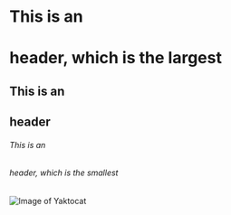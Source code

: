 # This is an <h1> header, which is the largest
## This is an <h2> header
###### This is an <h6> header, which is the smallest

 ![Image of Yaktocat](https://octodex.github.com/images/yaktocat.png)
